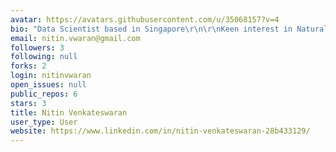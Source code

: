 ```yaml
---
avatar: https://avatars.githubusercontent.com/u/35068157?v=4
bio: "Data Scientist based in Singapore\r\n\r\nKeen interest in Natural Language Processing"
email: nitin.vwaran@gmail.com
followers: 3
following: null
forks: 2
login: nitinvwaran
open_issues: null
public_repos: 6
stars: 3
title: Nitin Venkateswaran
user_type: User
website: https://www.linkedin.com/in/nitin-venkateswaran-28b433129/
---
```


